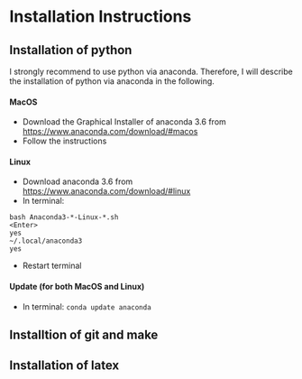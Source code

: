 # Installation Instructions

## Installation of python
I strongly recommend to use python via anaconda. Therefore, I will describe the installation of python via anaconda in the following.

#### MacOS
-	Download the Graphical Installer of anaconda 3.6 from https://www.anaconda.com/download/#macos
-	Follow the instructions

#### Linux
-	Download anaconda 3.6 from https://www.anaconda.com/download/#linux
-	In terminal:

```
bash Anaconda3-*-Linux-*.sh
<Enter>
yes
~/.local/anaconda3
yes
```
-	Restart terminal

#### Update (for both MacOS and Linux)
-	In terminal:
`conda update anaconda`
 

## Installtion of git and make

## Installation of latex
